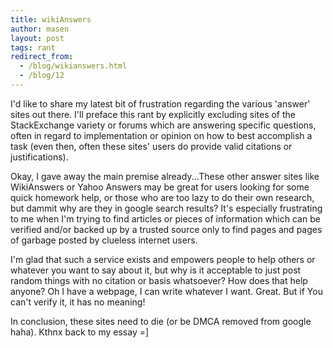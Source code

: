 ```yaml
---
title: wikiAnswers
author: masen
layout: post
tags: rant
redirect_from:
  - /blog/wikianswers.html
  - /blog/12
---
```


I\'d like to share my latest bit of frustration regarding the various
\'answer\' sites out there. I\'ll preface this rant by explicitly
excluding sites of the StackExchange variety or forums which are
answering specific questions, often in regard to implementation or
opinion on how to best accomplish a task (even then, often these sites\'
users do provide valid citations or justifications).

Okay, I gave away the main premise already...These other answer sites
like WikiAnswers or Yahoo Answers may be great for users looking for
some quick homework help, or those who are too lazy to do their own
research, but dammit why are they in google search results? It\'s
especially frustrating to me when I\'m trying to find articles or pieces
of information which can be verified and/or backed up by a trusted
source only to find pages and pages of garbage posted by clueless
internet users.

I\'m glad that such a service exists and empowers people to help others
or whatever you want to say about it, but why is it acceptable to just
post random things with no citation or basis whatsoever? How does that
help anyone? Oh I have a webpage, I can write whatever I want. Great.
But if You can\'t verify it, it has no meaning!

In conclusion, these sites need to die (or be DMCA removed from google
haha). Kthnx back to my essay =\]
